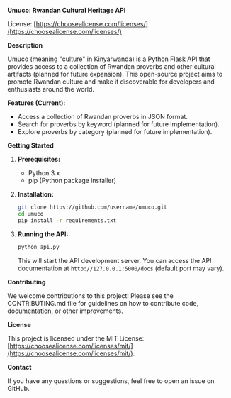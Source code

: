 **Umuco: Rwandan Cultural Heritage API**

License: [https://choosealicense.com/licenses/](https://choosealicense.com/licenses/)

**Description**

Umuco (meaning "culture" in Kinyarwanda) is a Python Flask API that provides access to a collection of Rwandan proverbs and other cultural artifacts (planned for future expansion). This open-source project aims to promote Rwandan culture and make it discoverable for developers and enthusiasts around the world.

**Features (Current):**

* Access a collection of Rwandan proverbs in JSON format.
* Search for proverbs by keyword (planned for future implementation).
* Explore proverbs by category (planned for future implementation).

**Getting Started**

1. **Prerequisites:**
    * Python 3.x
    * pip (Python package installer)

2. **Installation:**

   ```bash
   git clone https://github.com/username/umuco.git
   cd umuco
   pip install -r requirements.txt
   ```

3. **Running the API:**

   ```bash
   python api.py
   ```

   This will start the API development server. You can access the API documentation at `http://127.0.0.1:5000/docs` (default port may vary).

**Contributing**

We welcome contributions to this project! Please see the CONTRIBUTING.md file for guidelines on how to contribute code, documentation, or other improvements.

**License**

This project is licensed under the MIT License: [https://choosealicense.com/licenses/mit/](https://choosealicense.com/licenses/mit/).

**Contact**

If you have any questions or suggestions, feel free to open an issue on GitHub.
